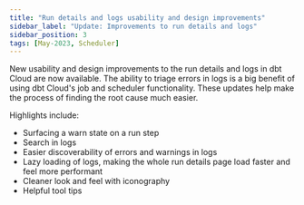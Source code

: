 ```yaml
---
title: "Run details and logs usability and design improvements"
sidebar_label: "Update: Improvements to run details and logs"
sidebar_position: 3
tags: [May-2023, Scheduler]
---
```


New usability and design improvements to the run details and logs in dbt Cloud are now available. The ability to triage errors in logs is a big benefit of using dbt Cloud's job and scheduler functionality. These updates help make the process of finding the root cause much easier.

Highlights include:

- Surfacing a warn state on a run step
- Search in logs
- Easier discoverability of errors and warnings in logs
- Lazy loading of logs, making the whole run details page load faster and feel more performant
- Cleaner look and feel with iconography
- Helpful tool tips

<Lightbox src="/img/docs/release-notes/run-details-and-logs-improvements.gif" title="Improvements to run details and logs in dbt Cloud" />
